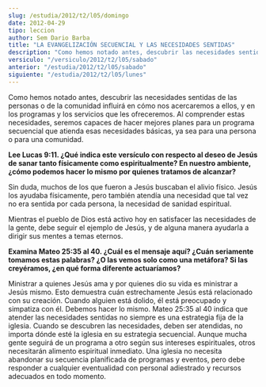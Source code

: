 ```yaml
---
slug: /estudia/2012/t2/l05/domingo
date: 2012-04-29
tipo: leccion
author: Sem Dario Barba
title: "LA EVANGELIZACIÓN SECUENCIAL Y LAS NECESIDADES SENTIDAS"
description: "Como hemos notado antes, descubrir las necesidades sentidas de las personas o  de la comunidad influirá en cómo nos acercaremos a ellos, y en los programas y  los servicios que les ofreceremos. Al comprender estas necesidades, seremos  capaces de hacer mejores planes para un p..."
versiculo: "/versiculo/2012/t2/l05/sabado"
anterior: "/estudia/2012/t2/l05/sabado"
siguiente: "/estudia/2012/t2/l05/lunes"
---
```


Como hemos notado antes, descubrir las necesidades sentidas de las personas o de la comunidad influirá en cómo nos acercaremos a ellos, y en los programas y los servicios que les ofreceremos. Al comprender estas necesidades, seremos capaces de hacer mejores planes para un programa secuencial que atienda esas necesidades básicas, ya sea para una persona o para una comunidad.

**Lee Lucas 9:11. ¿Qué indica este versículo con respecto al deseo de Jesús de sanar tanto físicamente como espiritualmente? En nuestro ambiente, ¿cómo podemos hacer lo mismo por quienes tratamos de alcanzar?**

Sin duda, muchos de los que fueron a Jesús buscaban el alivio físico. Jesús los ayudaba físicamente, pero también atendía una necesidad que tal vez no era sentida por cada persona, la necesidad de sanidad espiritual.

Mientras el pueblo de Dios está activo hoy en satisfacer las necesidades de la gente, debe seguir el ejemplo de Jesús, y de alguna manera ayudarla a dirigir sus mentes a temas eternos.

**Examina Mateo 25:35 al 40. ¿Cuál es el mensaje aquí? ¿Cuán seriamente tomamos estas palabras? ¿O las vemos solo como una metáfora? Si las creyéramos, ¿en qué forma diferente actuaríamos?**

Ministrar a quienes Jesús ama y por quienes dio su vida es ministrar a Jesús mismo. Esto demuestra cuán estrechamente Jesús está relacionado con su creación. Cuando alguien está dolido, él está preocupado y simpatiza con él. Debemos hacer lo mismo. Mateo 25:35 al 40 indica que atender las necesidades sentidas no siempre es una estrategia fija de la iglesia. Cuando se descubren las necesidades, deben ser atendidas, no importa dónde esté la iglesia en su estrategia secuencial. Aunque mucha gente seguirá de un programa a otro según sus intereses espirituales, otros necesitarán alimento espiritual inmediato. Una iglesia no necesita abandonar su secuencia planificada de programas y eventos, pero debe responder a cualquier eventualidad con personal adiestrado y recursos adecuados en todo momento.
